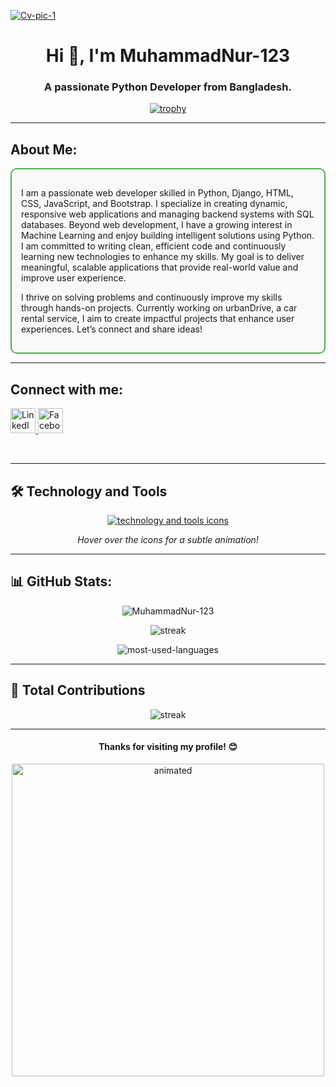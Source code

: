 <a href="https://ibb.co.com/vLkSXhv"><div stlye='size=50px'><img src="https://i.ibb.co.com/CVQfP6s/Cv-pic-1.png" alt="Cv-pic-1" border="0"></div></a>
<h1 align="center">Hi 👋, I'm MuhammadNur-123</h1>
<h3 align="center">A passionate Python Developer from Bangladesh.</h3>

<div align="center">
  <a href="https://github.com/ryo-ma/github-profile-trophy">
    <img src="https://github-profile-trophy.vercel.app/?username=nayeem-miah" alt="trophy" />
  </a>
</div>

---

<h2 align="left">About Me:</h2>
<div style="border: 2px solid #4CAF50; border-radius: 10px; padding: 15px; background-color: #f9f9f9;">
  <p align="left">
  I am a passionate web developer skilled in Python, Django, HTML, CSS, JavaScript, and Bootstrap.
I specialize in creating dynamic, responsive web applications and managing backend systems with SQL databases.
Beyond web development, I have a growing interest in Machine Learning and enjoy building intelligent solutions using Python.
I am committed to writing clean, efficient code and continuously learning new technologies to enhance my skills.
My goal is to deliver meaningful, scalable applications that provide real-world value and improve user experience.

  </p>
  <p align="left">
    I thrive on solving problems and continuously improve my skills through hands-on projects. Currently working on urbanDrive, a car rental service, I aim to create impactful projects that enhance user experiences. Let’s connect and share ideas!
  </p>
</div>

---

<h2 align="left">Connect with me:</h2>
<p align="left">
  <a href="https://www.linkedin.com/in/nayeem-islam-734719307" target="blank">
    <img src="https://raw.githubusercontent.com/rahuldkjain/github-profile-readme-generator/master/src/images/icons/Social/linked-in-alt.svg" alt="LinkedIn" height="40" width="40" />
  </a>
  <a href="https://www.facebook.com/profile.php?id=100042968569904" target="blank">
    <img src="https://raw.githubusercontent.com/rahuldkjain/github-profile-readme-generator/master/src/images/icons/Social/facebook.svg" alt="Facebook" height="40" width="40" />
  </a>
</p>

<br/>

---
<h2 align="">🛠️ Technology and Tools</h2>

<p align="center">
  <a href="https://skillicons.dev">
    <img src="https://skillicons.dev/icons?i=js,html,css,firebase,github,vscode,git,java,python" 
         alt="technology and tools icons" 
         title="javaScript,  HTML, CSS, Firebase, GitHub, VSCode, Git, Java, Python" />
  </a>
</p>

<p align="center">
  <i>Hover over the icons for a subtle animation!</i>
</p>



---

<h2 align="left">📊 GitHub Stats:</h2>
<p align="center">
  <img src="https://github-readme-stats.vercel.app/api?username=MuhammadNur-123&show_icons=true&locale=en&theme=radical" alt="MuhammadNur-123" />
</p>

<p align="center">
  <img src="https://github-readme-streak-stats.herokuapp.com/?user=MuhammadNur-123&theme=radical" alt="streak" />
</p>

<p align="center">
  <img src="https://github-readme-stats.vercel.app/api/top-langs?username=MuhammadNur-123&show_icons=true&locale=en&layout=compact&theme=radical" alt="most-used-languages" />
</p>

---

<h2 align="left">🌟 Total Contributions</h2>
<p align="center">
  <img src="https://github-readme-streak-stats.herokuapp.com/?user=MuhammadNur-123&theme=dark" alt="streak" />
</p>

---

<h4 align="center">Thanks for visiting my profile! 😊</h4>

<div align="center">
  <img src="https://media.giphy.com/media/xT39D6fS1WwzO3zIHG/giphy.gif" alt="animated" width="500"/>
</div>
